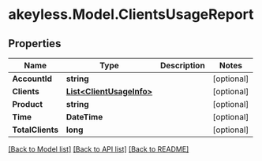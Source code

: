 # akeyless.Model.ClientsUsageReport

## Properties

Name | Type | Description | Notes
------------ | ------------- | ------------- | -------------
**AccountId** | **string** |  | [optional] 
**Clients** | [**List&lt;ClientUsageInfo&gt;**](ClientUsageInfo.md) |  | [optional] 
**Product** | **string** |  | [optional] 
**Time** | **DateTime** |  | [optional] 
**TotalClients** | **long** |  | [optional] 

[[Back to Model list]](../README.md#documentation-for-models) [[Back to API list]](../README.md#documentation-for-api-endpoints) [[Back to README]](../README.md)

